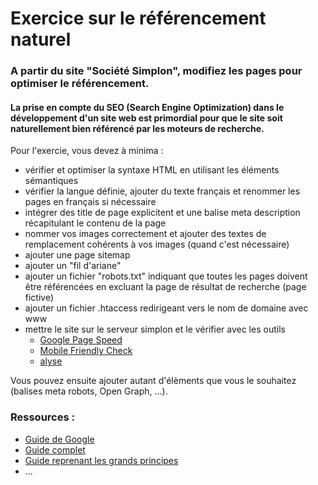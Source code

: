 # Exercice sur le référencement naturel

### A partir du site "Société Simplon", modifiez les pages pour optimiser le référencement.

#### La prise en compte du SEO (Search Engine Optimization) dans le développement d'un site web est primordial pour que le site soit naturellement bien référencé par les moteurs de recherche.

Pour l'exercie, vous devez à minima :
* vérifier et optimiser la syntaxe HTML en utilisant les éléments sémantiques
* vérifier la langue définie, ajouter du texte français et renommer les pages en français si nécessaire
* intégrer des title de page explicitent et une balise meta description récapitulant le contenu de la page
* nommer vos images correctement et ajouter des textes de remplacement cohérents à vos images (quand c'est nécessaire)
* ajouter une page sitemap
* ajouter un "fil d'ariane"
* ajouter un fichier "robots.txt" indiquant que toutes les pages doivent être référencées en excluant la page de résultat de recherche (page fictive)
* ajouter un fichier .htaccess redirigeant vers le nom de domaine avec www
* mettre le site sur le serveur simplon et le vérifier avec les outils
  * [Google Page Speed](https://developers.google.com/speed/pagespeed/insights/)
  * [Mobile Friendly Check](https://search.google.com/test/mobile-friendly)
  * [alyse](https://alyze.info/)
  
 Vous pouvez ensuite ajouter autant d'élèments que vous le souhaitez (balises meta robots, Open Graph, ...).

### Ressources :
* [Guide de Google](https://support.google.com/webmasters/answer/7451184?hl=fr)
* [Guide complet](https://www.optimisation-conversion.com/webmarketing/guide-optimisation-referencement-naturel-evaluation-seo/)
* [Guide reprenant les grands principes](https://www.commentcamarche.com/contents/1267-referencement-naturel-seo-guide-pratique-complet)
* ...

